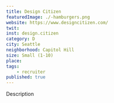 ```yaml
---
title: Design Citizen
featuredImage: ./-hamburgers.png
website: https://www.designcitizen.com/
twit: 
inst: design.citizen
category: D
city: Seattle
neighborhood: Capitol Hill
size: Small (1-10)
place: 
tags:
    - recruiter
published: true
---
```


Description
